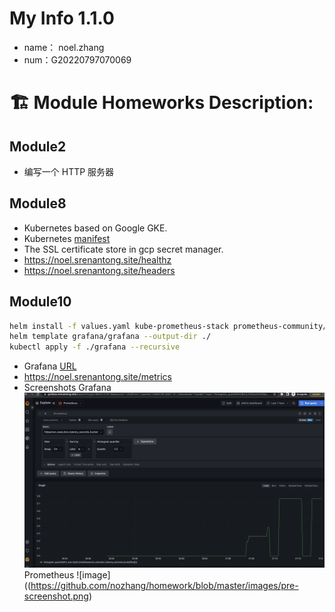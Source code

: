 # My Info 1.1.0
* name： noel.zhang
* num：G20220797070069

# 🏗 Module Homeworks Description:
## Module2
* 编写一个 HTTP 服务器
## Module8
* Kubernetes based on Google GKE.
* Kubernetes [manifest](https://github.com/nozhang/homework/tree/master/manifests)
* The SSL certificate store in gcp secret manager. 
* https://noel.srenantong.site/healthz
* https://noel.srenantong.site/headers
## Module10
```Bash
helm install -f values.yaml kube-prometheus-stack prometheus-community/kube-prometheus-stack
helm template grafana/grafana --output-dir ./
kubectl apply -f ./grafana --recursive
```
* Grafana [URL](https://grafana.srenantong.site)
* https://noel.srenantong.site/metrics
* Screenshots Grafana ![image](https://github.com/nozhang/homework/blob/master/images/grafana-screenshot.png)
              Prometheus ![image]((https://github.com/nozhang/homework/blob/master/images/pre-screenshot.png)
